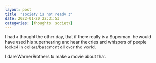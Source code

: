 ```yaml
---
layout: post
title: "society is not ready 2"
date: 2022-01-20 22:31:53
categories: [thoughts, society]
---
```


I had a thought the other day, that if there really is a Superman. he would have used his superhearing and hear the cries and whispers of people locked in cellars/basement all over the world. 

I dare WarnerBrothers to make a movie about that.
